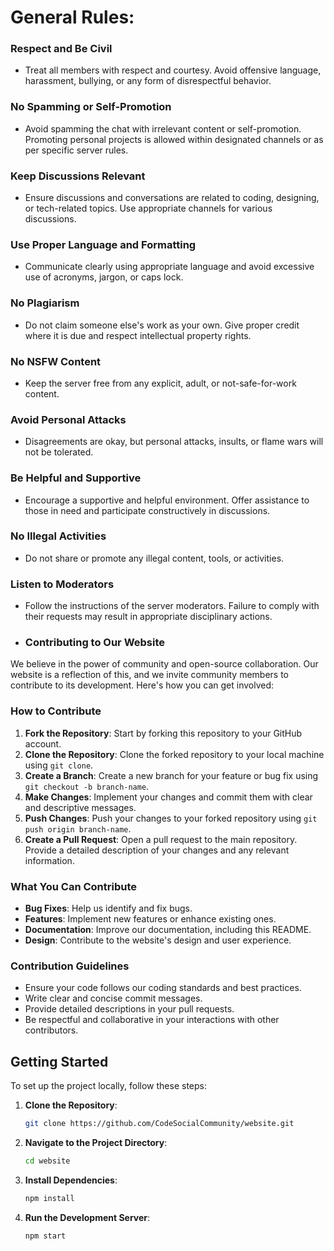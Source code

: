 # General Rules:

###  Respect and Be Civil
- Treat all members with respect and courtesy. Avoid offensive language, harassment, bullying, or any form of disrespectful behavior.
###  No Spamming or Self-Promotion
- Avoid spamming the chat with irrelevant content or self-promotion. Promoting personal projects is allowed within designated channels or as per specific server rules.
###  Keep Discussions Relevant
- Ensure discussions and conversations are related to coding, designing, or tech-related topics. Use appropriate channels for various discussions.
###  Use Proper Language and Formatting
- Communicate clearly using appropriate language and avoid excessive use of acronyms, jargon, or caps lock.
###  No Plagiarism
- Do not claim someone else's work as your own. Give proper credit where it is due and respect intellectual property rights.
###  No NSFW Content
- Keep the server free from any explicit, adult, or not-safe-for-work content.
### Avoid Personal Attacks
- Disagreements are okay, but personal attacks, insults, or flame wars will not be tolerated.
### Be Helpful and Supportive
- Encourage a supportive and helpful environment. Offer assistance to those in need and participate constructively in discussions.
### No Illegal Activities
- Do not share or promote any illegal content, tools, or activities.
###  Listen to Moderators
- Follow the instructions of the server moderators. Failure to comply with their requests may result in appropriate disciplinary actions.

- ### Contributing to Our Website

We believe in the power of community and open-source collaboration. Our website is a reflection of this, and we invite community members to contribute to its development. Here's how you can get involved:

### How to Contribute

1. **Fork the Repository**: Start by forking this repository to your GitHub account.
2. **Clone the Repository**: Clone the forked repository to your local machine using `git clone`.
3. **Create a Branch**: Create a new branch for your feature or bug fix using `git checkout -b branch-name`.
4. **Make Changes**: Implement your changes and commit them with clear and descriptive messages.
5. **Push Changes**: Push your changes to your forked repository using `git push origin branch-name`.
6. **Create a Pull Request**: Open a pull request to the main repository. Provide a detailed description of your changes and any relevant information.

### What You Can Contribute

- **Bug Fixes**: Help us identify and fix bugs.
- **Features**: Implement new features or enhance existing ones.
- **Documentation**: Improve our documentation, including this README.
- **Design**: Contribute to the website's design and user experience.

### Contribution Guidelines

- Ensure your code follows our coding standards and best practices.
- Write clear and concise commit messages.
- Provide detailed descriptions in your pull requests.
- Be respectful and collaborative in your interactions with other contributors.

## Getting Started

To set up the project locally, follow these steps:

1. **Clone the Repository**: 
   ```bash
   git clone https://github.com/CodeSocialCommunity/website.git
   ```
2. **Navigate to the Project Directory**:
   ```bash
   cd website
   ```
3. **Install Dependencies**: 
   ```bash
   npm install
   ```
4. **Run the Development Server**:
   ```bash
   npm start
   ```
